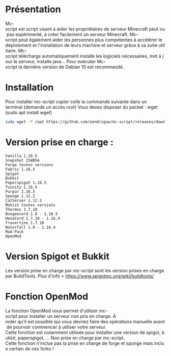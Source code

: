 # Présentation
Mc-script est script visant à aider les propriétaires de serveur Minecraft peut ou pas expérimenté, à créer facilement un serveur Minecraft.
Mc-script peut également aider les personnes plus compétentes à accélérer le déploiement et l'installation de leurs machine et serveur grâce à sa suite utilitaire.
Mc-script télécharge automatiquement installe les logiciels nécessaires, met à jour le serveur, installe java...
Pour exécuter Mc-script la dernière version de Debian 10 est recommandé.

# Installation
Pour installer mc-script copier colle la commande suivante dans un terminal (demande un accès root)
Vous devez disposer du packet : wget (sudo apt install wget)
```bash
sudo wget -P /opt https://github.com/zendrique/mc-script/releases/download/1.4/boot.sh && sudo bash /opt/boot.sh
```
# Version prise en charge :
```
Vanilla 1.16.5
Snapshot 21W05A
Forge toutes versions
Fabric 1.16.5
Spigot
Bukkit
Paperspigot 1.16.5
Tuinity 1.16.5
Purpur 1.16.5
Sponge 1.12.2
CatServer 1.12.2
Mohist toutes versions
Thermos 1.7.10
Bungeecord 1.8 - 1.16.5
HexaCord 1.7.10 - 1.16.4
Travertine 1.7.10
Waterfall 1.8 - 1.16.4
Mad-Pack
OpenMod
```
# Version Spigot et Bukkit
Les version prise en charge par mc-script sont les version prises en charge par BuildTools.
Plus d'info > https://www.spigotmc.org/wiki/buildtools/

# Fonction OpenMod
La fonction OpenMod vous permet d'utiliser mc-script pour installer un serveur non pris en charge.
À noter qu’il est possible qui vous devriez faire des opérations manuelle avant de pourvoir commencer à utiliser votre serveur.
Cette fonction est notamment utilisée pour installer une version de spigot, bukkit, paperspigot, ... Non prise en charge par mc-script.
Cette fonction n'inclue pas la prise en charge de forge et sponge mais inclue certain de ces forks !
